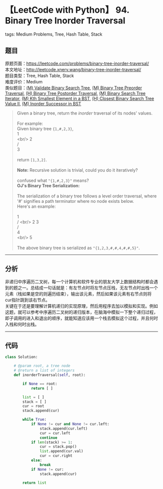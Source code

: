 # 【LeetCode with Python】 94. Binary Tree Inorder Traversal
tags: Medium Problems, Tree, Hash Table, Stack

## 题目
原题页面：<https://leetcode.com/problems/binary-tree-inorder-traversal/><br/>
本文地址：<http://leetcode.xnerv.wang/binary-tree-inorder-traversal/><br/>
题目类型：Tree, Hash Table, Stack<br/>
难度评价：Medium<br/>
类似题目：[(M) Validate Binary Search Tree](/validate-binary-search-tree/), [(M) Binary Tree Preorder Traversal](/binary-tree-preorder-traversal/), [(H) Binary Tree Postorder Traversal](/binary-tree-postorder-traversal/), [(M) Binary Search Tree Iterator](/binary-search-tree-iterator/), [(M) Kth Smallest Element in a BST](/kth-smallest-element-in-a-bst/), [(H) Closest Binary Search Tree Value II](/closest-binary-search-tree-value-ii/), [(M) Inorder Successor in BST](/inorder-successor-in-bst/)<br/>

> Given a binary tree, return the *inorder* traversal of its nodes' values.<br/>
><br/>
> For example:<br/>
> Given binary tree `{1,#,2,3}`,
><br/>
>        1<br/>
>         \<br/>
>          2<br/>
>         /<br/>
>        3<br/>
><br/>
> return `[1,3,2]`.<br/>
><br/>
> **Note:** Recursive solution is trivial, could you do it iteratively?<br/>
><br/>
> confused what `"{1,#,2,3}"` means?
><br/>
> **OJ's Binary Tree Serialization:**<br/>
><br/>
> The serialization of a binary tree follows a level order traversal, where '#' signifies a path terminator where no node exists below.
><br/>
> Here's an example:<br/>
><br/>
>        1<br/>
>       / \<br/>
>      2   3<br/>
>         /<br/>
>        4<br/>
>         \<br/>
>          5<br/>
><br/>
> The above binary tree is serialized as `"{1,2,3,#,#,4,#,#,5}"`.

<!-- more -->

---
## 分析
非递归中序遍历二叉树，每一个计算机和软件专业的朋友大学上数据结构时都会遇到的题之一。总结成一句话就是：有左节点时将左节点压栈，无左节点时出栈一个元素（栈如果是空的则遍历结束），输出该元素，然后如果该元素有右节点则将cur指针跳到该右节点。<br/>
关键在于还是要理解计算机递归的实现原理，然后用程序去加以模拟和实现。例如这题，就可以参考中序遍历二叉树的递归版本，在脑海中模拟一下整个递归过程，即子调用的进入和退出的顺序，就能知道应该用一个栈去模拟这个过程，并且何时入栈和何时出栈。<br/>

---
## 代码
``` python
class Solution:

    # @param root, a tree node
    # @return a list of integers
    def inorderTraversal(self, root):

        if None == root:
            return [ ]

        list = [ ]
        stack = [ ]
        cur = root
        stack.append(cur)

        while True:
            if None != cur and None != cur.left:
                stack.append(cur.left)
                cur = cur.left
                continue
            if len(stack) >= 1:
                cur = stack.pop()
                list.append(cur.val)
                cur = cur.right
            else:
                break
            if None != cur:
                stack.append(cur)

        return list
```
